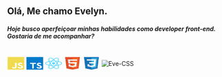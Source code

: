 ## Olá, Me chamo Evelyn. 
<h5> 
Hoje busco aperfeiçoar minhas habilidades como developer front-end. Gostaria de me acompanhar?

</h5>

<div style="display: inline_block"><br>
  <img align="center" alt="Eve-Js" height="30" width="40" src="https://raw.githubusercontent.com/devicons/devicon/master/icons/javascript/javascript-plain.svg">
  <img align="center" alt="Eve-Ts" height="30" width="40" src="https://raw.githubusercontent.com/devicons/devicon/master/icons/typescript/typescript-plain.svg">
  <img align="center" alt="Eve-React" height="30" width="40" src="https://raw.githubusercontent.com/devicons/devicon/master/icons/react/react-original.svg">
  <img align="center" alt="Eve-HTML" height="30" width="40" src="https://raw.githubusercontent.com/devicons/devicon/master/icons/html5/html5-original.svg">
  <img align="center" alt="Eve-CSS" height="30" width="40" src="https://raw.githubusercontent.com/devicons/devicon/master/icons/css3/css3-original.svg">
  <img align="center" alt="Eve-CSS" height="30" width="40" src="http://www.w3.org/2000/svg">
 
 

</div>


